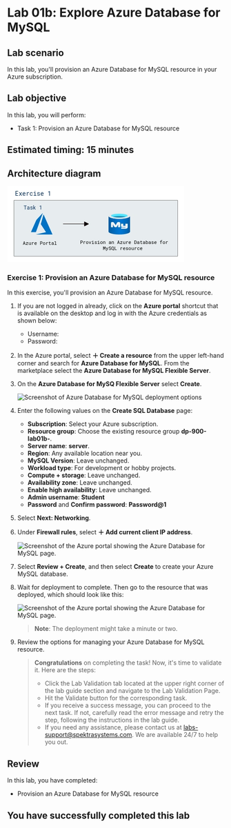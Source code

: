 # Lab 01b: Explore Azure Database for MySQL

## Lab scenario
In this lab, you'll provision an Azure Database for MySQL resource in your Azure subscription.

## Lab objective

In this lab, you will perform:

+ Task 1: Provision an Azure Database for MySQL resource
  
## Estimated timing: 15 minutes

## Architecture diagram

![](images/sc900module1b.png)  

### Exercise 1: Provision an Azure Database for MySQL resource

In this exercise, you'll provision an Azure Database for MySQL resource.

1. If you are not logged in already, click on the **Azure portal** shortcut that is available on the desktop and log in with the Azure credentials as shown below:
  
   - Username: <inject key="Username" enableCopy="false" />
   - Password: <inject key="Password" enableCopy="false" />

1. In the Azure portal, select **&#65291; Create a resource** from the upper left-hand corner and search for **Azure Database for MySQL**. From the marketplace select the **Azure Database for MySQL Flexible Server**.
 
1. On the **Azure Database for MySQ Flexible Server** select **Create**.
    
    ![Screenshot of Azure Database for MySQL deployment options](images/DP-900-01.png)

1. Enter the following values on the **Create SQL Database** page:
    - **Subscription**: Select your Azure subscription.
    - **Resource group**: Choose the existing resource group **dp-900-lab01b-<inject key="DeploymentID" enableCopy="false"/>**.
    - **Server name**: **server<inject key="DeploymentID" enableCopy="false" />**.
    - **Region**: Any available location near you.
    - **MySQL Version**: Leave unchanged.
    - **Workload type**: For development or hobby projects.
    - **Compute + storage**: Leave unchanged.
    - **Availability zone**: Leave unchanged.
    - **Enable high availability**: Leave unchanged.
    - **Admin username**: **Student**
    - **Password** and **Confirm password**: **Password@1**

1. Select **Next: Networking**.

1. Under **Firewall rules**, select **&#65291; Add current client IP address**.

   ![Screenshot of the Azure portal showing the Azure Database for MySQL page.](images/DP-900-firewall.png)

1. Select **Review + Create**, and then select **Create** to create your Azure MySQL database.

1. Wait for deployment to complete. Then go to the resource that was deployed, which should look like this:

   ![Screenshot of the Azure portal showing the Azure Database for MySQL page.](images/DP-900-resource.png)
    
   >**Note**: The deployment might take a minute or two.

1. Review the options for managing your Azure Database for MySQL resource.

    > **Congratulations** on completing the task! Now, it's time to validate it. Here are the steps:
    > - Click the Lab Validation tab located at the upper right corner of the lab guide section and navigate to the Lab Validation Page.
    > - Hit the Validate button for the corresponding task.
    > - If you receive a success message, you can proceed to the next task. If not, carefully read the error message and retry the step, following the instructions in the lab guide.
    > - If you need any assistance, please contact us at labs-support@spektrasystems.com. We are available 24/7 to help you out.

## Review
In this lab, you have completed:
- Provision an Azure Database for MySQL resource
  
## You have successfully completed this lab
